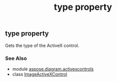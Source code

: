﻿---
title: type property
second_title: Aspose.Diagram for Python via .NET API References
description: 
type: docs
weight: 210
url: /python-net/aspose.diagram.activexcontrols/imageactivexcontrol/type/
is_root: false
---

## type property


Gets the type of the ActiveX control.

### See Also
* module [aspose.diagram.activexcontrols](../../)
* class [ImageActiveXControl](/diagram/python-net/aspose.diagram.activexcontrols/imageactivexcontrol)
